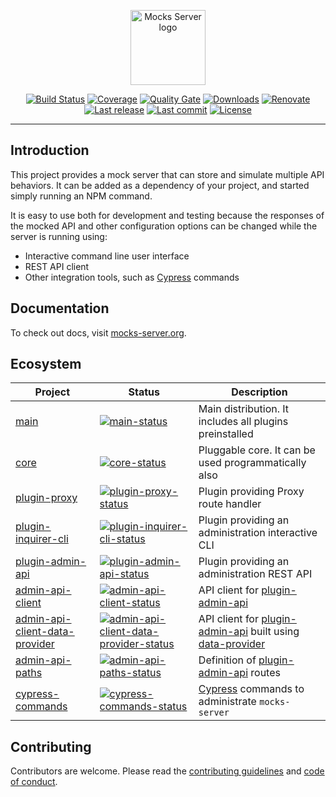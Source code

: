 <p align="center"><a href="https://mocks-server.org" target="_blank" rel="noopener noreferrer"><img width="120" src="https://www.mocks-server.org/img/logo_120.png" alt="Mocks Server logo"></a></p>

<p align="center">
  <a href="https://github.com/mocks-server/main/actions?query=workflow%3Abuild+branch%3Amaster"><img src="https://github.com/mocks-server/main/workflows/build/badge.svg?branch=master" alt="Build Status"></a>
  <a href="https://codecov.io/gh/mocks-server/main"><img src="https://codecov.io/gh/mocks-server/main/branch/master/graph/badge.svg?token=2S8ZR55AJV" alt="Coverage"></a>
  <a href="https://sonarcloud.io/project/overview?id=mocks-server_main"><img src="https://sonarcloud.io/api/project_badges/measure?project=mocks-server_main&metric=alert_status" alt="Quality Gate"></a>
  <a href="https://www.npmjs.com/package/@mocks-server/main"><img src="https://img.shields.io/npm/dm/@mocks-server/main.svg" alt="Downloads"></a>
  <a href="https://renovatebot.com"><img src="https://img.shields.io/badge/renovate-enabled-brightgreen.svg" alt="Renovate"></a>
  <a href="https://github.com/mocks-server/main/releases"><img src="https://img.shields.io/github/release-date/mocks-server/main.svg" alt="Last release"></a>
  <a href="https://github.com/mocks-server/main/commits"><img src="https://img.shields.io/github/last-commit/mocks-server/main.svg" alt="Last commit"></a>
  <a href="https://github.com/mocks-server/main/blob/master/LICENSE"><img src="https://img.shields.io/npm/l/@mocks-server/main.svg" alt="License"></a>
</p>

---

## Introduction

This project provides a mock server that can store and simulate multiple API behaviors. It can be added as a dependency of your project, and started simply running an NPM command.

It is easy to use both for development and testing because the responses of the mocked API and other configuration options can be changed while the server is running using:

* Interactive command line user interface
* REST API client
* Other integration tools, such as [Cypress][cypress] commands

## Documentation

To check out docs, visit [mocks-server.org][website-url].

## Ecosystem

| Project | Status | Description |
| --- | --- | --- |
| [main] | [![main-status]][main-package] | Main distribution. It includes all plugins preinstalled |
| [core] | [![core-status]][core-package] | Pluggable core. It can be used programmatically also |
| [plugin-proxy] | [![plugin-proxy-status]][plugin-proxy-package] | Plugin providing Proxy route handler |
| [plugin-inquirer-cli] | [![plugin-inquirer-cli-status]][plugin-inquirer-cli-package] | Plugin providing an administration interactive CLI |
| [plugin-admin-api] | [![plugin-admin-api-status]][plugin-admin-api-package] | Plugin providing an administration REST API |
| [admin-api-client] | [![admin-api-client-status]][admin-api-client-package] | API client for [plugin-admin-api] |
| [admin-api-client-data-provider] | [![admin-api-client-data-provider-status]][admin-api-client-data-provider-package] | API client for [plugin-admin-api] built using [data-provider] |
| [admin-api-paths] | [![admin-api-paths-status]][admin-api-paths-package] | Definition of [plugin-admin-api] routes |
| [cypress-commands] | [![cypress-commands-status]][cypress-commands-package] | [Cypress][cypress] commands to administrate `mocks-server` |

## Contributing

Contributors are welcome.
Please read the [contributing guidelines](.github/CONTRIBUTING.md) and [code of conduct](.github/CODE_OF_CONDUCT.md).

[main]: https://github.com/mocks-server/main/tree/master/packages/main
[main-status]: https://img.shields.io/npm/v/@mocks-server/main.svg
[main-package]: https://npmjs.com/package/@mocks-server/main
[core]: https://github.com/mocks-server/core/tree/master
[core-status]: https://img.shields.io/npm/v/@mocks-server/core.svg
[core-package]: https://npmjs.com/package/@mocks-server/core
[plugin-proxy]: https://github.com/mocks-server/main/tree/master/packages/plugin-proxy
[plugin-proxy-status]: https://img.shields.io/npm/v/@mocks-server/plugin-proxy.svg
[plugin-proxy-package]: https://npmjs.com/package/@mocks-server/plugin-proxy
[plugin-inquirer-cli]: https://github.com/mocks-server/plugin-inquirer-cli/tree/master
[plugin-inquirer-cli-status]: https://img.shields.io/npm/v/@mocks-server/plugin-inquirer-cli.svg
[plugin-inquirer-cli-package]: https://npmjs.com/package/@mocks-server/plugin-inquirer-cli
[plugin-admin-api]: https://github.com/mocks-server/plugin-admin-api/tree/master
[plugin-admin-api-status]: https://img.shields.io/npm/v/@mocks-server/plugin-admin-api.svg
[plugin-admin-api-package]: https://npmjs.com/package/@mocks-server/plugin-admin-api
[admin-api-client]: https://github.com/mocks-server/admin-api-client/tree/master
[admin-api-client-status]: https://img.shields.io/npm/v/@mocks-server/admin-api-client.svg
[admin-api-client-package]: https://npmjs.com/package/@mocks-server/admin-api-client
[admin-api-client-data-provider]: https://github.com/mocks-server/admin-api-client-data-provider/tree/master
[admin-api-client-data-provider-status]: https://img.shields.io/npm/v/@mocks-server/admin-api-client-data-provider.svg
[admin-api-client-data-provider-package]: https://npmjs.com/package/@mocks-server/admin-api-client-data-provider
[admin-api-paths]: https://github.com/mocks-server/admin-api-paths/tree/master
[admin-api-paths-status]: https://img.shields.io/npm/v/@mocks-server/admin-api-paths.svg
[admin-api-paths-package]: https://npmjs.com/package/@mocks-server/admin-api-paths
[cypress-commands]: https://github.com/mocks-server/main/tree/master/packages/cypress-commands
[cypress-commands-status]: https://img.shields.io/npm/v/@mocks-server/cypress-commands.svg
[cypress-commands-package]: https://npmjs.com/package/@mocks-server/cypress-commands

[website-url]: https://www.mocks-server.org
[data-provider]: https://www.data-provider.org
[cypress]: https://www.cypress.io/
